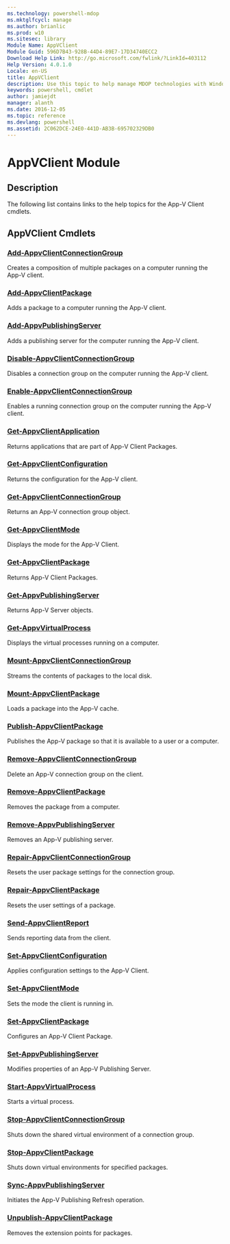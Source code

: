 ```yaml
---
ms.technology: powershell-mdop
ms.mktglfcycl: manage
ms.author: brianlic
ms.prod: w10
ms.sitesec: library
Module Name: AppVClient
Module Guid: 596D7B43-928B-44D4-89E7-17D34740ECC2
Download Help Link: http://go.microsoft.com/fwlink/?LinkId=403112
Help Version: 4.0.1.0
Locale: en-US
title: AppVClient
description: Use this topic to help manage MDOP technologies with Windows PowerShell.
keywords: powershell, cmdlet
author: jamiejdt
manager: alanth 
ms.date: 2016-12-05
ms.topic: reference
ms.devlang: powershell
ms.assetid: 2C062DCE-24E0-441D-AB3B-695702329DB0
---
```


# AppVClient Module
## Description
The following list contains links to the help topics for the App-V Client cmdlets.

## AppVClient Cmdlets
### [Add-AppvClientConnectionGroup](./Add-AppvClientConnectionGroup.md)
Creates a composition of multiple packages on a computer running the App-V client.

### [Add-AppvClientPackage](./Add-AppvClientPackage.md)
Adds a package to a computer running the App-V client.

### [Add-AppvPublishingServer](./Add-AppvPublishingServer.md)
Adds a publishing server for the computer running the App-V client.

### [Disable-AppvClientConnectionGroup](./Disable-AppvClientConnectionGroup.md)
Disables a connection group on the computer running the App-V client.

### [Enable-AppvClientConnectionGroup](./Enable-AppvClientConnectionGroup.md)
Enables a running connection group on the computer running the App-V client.

### [Get-AppvClientApplication](./Get-AppvClientApplication.md)
Returns applications that are part of App-V Client Packages.

### [Get-AppvClientConfiguration](./Get-AppvClientConfiguration.md)
Returns the configuration for the App-V client.

### [Get-AppvClientConnectionGroup](./Get-AppvClientConnectionGroup.md)
Returns an App-V connection group object.

### [Get-AppvClientMode](./Get-AppvClientMode.md)
Displays the mode for the App-V Client.

### [Get-AppvClientPackage](./Get-AppvClientPackage.md)
Returns App-V Client Packages.

### [Get-AppvPublishingServer](./Get-AppvPublishingServer.md)
Returns App-V Server objects.

### [Get-AppvVirtualProcess](./Get-AppvVirtualProcess.md)
Displays the virtual processes running on a computer.

### [Mount-AppvClientConnectionGroup](./Mount-AppvClientConnectionGroup.md)
Streams the contents of packages to the local disk.

### [Mount-AppvClientPackage](./Mount-AppvClientPackage.md)
Loads a package into the App-V cache.

### [Publish-AppvClientPackage](./Publish-AppvClientPackage.md)
Publishes the App-V package so that it is available to a user or a computer.

### [Remove-AppvClientConnectionGroup](./Remove-AppvClientConnectionGroup.md)
Delete an App-V connection group on the client.

### [Remove-AppvClientPackage](./Remove-AppvClientPackage.md)
Removes the package from a computer.

### [Remove-AppvPublishingServer](./Remove-AppvPublishingServer.md)
Removes an App-V publishing server.

### [Repair-AppvClientConnectionGroup](./Repair-AppvClientConnectionGroup.md)
Resets the user package settings for the connection group.

### [Repair-AppvClientPackage](./Repair-AppvClientPackage.md)
Resets the user settings of a package.

### [Send-AppvClientReport](./Send-AppvClientReport.md)
Sends reporting data from the client.

### [Set-AppvClientConfiguration](./Set-AppvClientConfiguration.md)
Applies configuration settings to the App-V Client.

### [Set-AppvClientMode](./Set-AppvClientMode.md)
Sets the mode the client is running in.

### [Set-AppvClientPackage](./Set-AppvClientPackage.md)
Configures an App-V Client Package.

### [Set-AppvPublishingServer](./Set-AppvPublishingServer.md)
Modifies properties of an App-V Publishing Server.

### [Start-AppvVirtualProcess](./Start-AppvVirtualProcess.md)
Starts a virtual process.

### [Stop-AppvClientConnectionGroup](./Stop-AppvClientConnectionGroup.md)
Shuts down the shared virtual environment of a connection group.

### [Stop-AppvClientPackage](./Stop-AppvClientPackage.md)
Shuts down virtual environments for specified packages.

### [Sync-AppvPublishingServer](./Sync-AppvPublishingServer.md)
Initiates the App-V Publishing Refresh operation.

### [Unpublish-AppvClientPackage](./Unpublish-AppvClientPackage.md)
Removes the extension points for packages.

